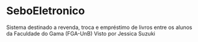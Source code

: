SeboEletronico
==============

Sistema destinado a revenda, troca e empréstimo de livros entre os alunos da Faculdade do Gama (FGA-UnB)
Visto por Jessica Suzuki
